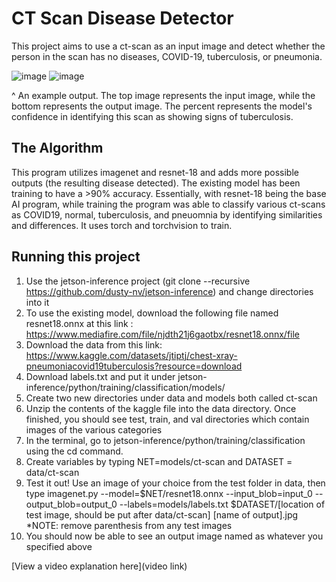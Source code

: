 # CT Scan Disease Detector
This project aims to use a ct-scan as an input image and detect whether the person in the scan has no diseases, COVID-19, tuberculosis, or pneumonia. 


![image](https://github.com/randomparrot/nano-projects/assets/68300789/1a5b2a2c-6627-4370-9725-1e95e5081729)
![image](https://github.com/randomparrot/nano-projects/assets/68300789/fa554b81-7b85-4fba-8f02-8d0db2df52ad)



^ An example output. The top image represents the input image, while the bottom represents the output image. The percent represents the model's confidence in identifying this scan as showing signs of tuberculosis.

## The Algorithm

This program utilizes imagenet and resnet-18 and adds more possible outputs (the resulting disease detected). The existing model has been training to have a >90% accuracy. Essentially, with resnet-18 being
the base AI program, while training the program was able to classify various ct-scans as COVID19, normal, tuberculosis, and pneuomnia by identifying similarities and differences. It uses torch and torchvision
to train.

## Running this project

1. Use the jetson-inference project (git clone --recursive https://github.com/dusty-nv/jetson-inference) and change directories into it 
2. To use the existing model, download the following file named resnet18.onnx at this link : https://www.mediafire.com/file/njdth21j6gaotbx/resnet18.onnx/file
3. Download the data from this link: https://www.kaggle.com/datasets/jtiptj/chest-xray-pneumoniacovid19tuberculosis?resource=download
4. Download labels.txt and put it under jetson-inference/python/training/classification/models/
5. Create two new directories under data and models both called ct-scan
6. Unzip the contents of the kaggle file into the data directory. Once finished, you should see test, train, and val directories which contain images of the various categories
7. In the terminal, go to jetson-inference/python/training/classification using the cd command.
8. Create variables by typing NET=models/ct-scan and DATASET = data/ct-scan
9. Test it out! Use an image of your choice from the test folder in data, then type imagenet.py --model=$NET/resnet18.onnx --input_blob=input_0 --output_blob=output_0 --labels=models/labels.txt $DATASET/[location of test image, should be put after data/ct-scan] [name of output].jpg
   *NOTE: remove parenthesis from any test images
10. You should now be able to see an output image named as whatever you specified above

[View a video explanation here](video link)
